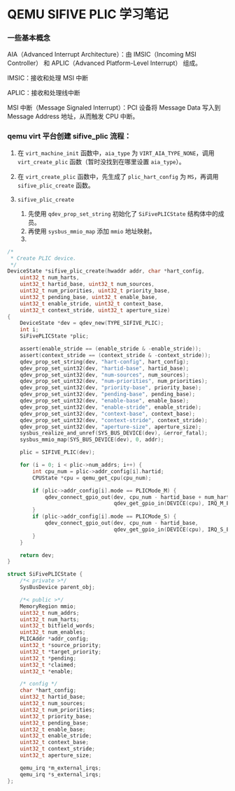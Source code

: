 # QEMU SIFIVE PLIC 学习笔记

### 一些基本概念

AIA（Advanced Interrupt Architecture）：由 IMSIC（Incoming MSI Controller） 和 APLIC（Advanced Platform-Level Interrupt） 组成。

IMSIC：接收和处理 MSI 中断

APLIC：接收和处理线中断

MSI 中断（Message Signaled Interrupt）：PCI 设备将 Message Data 写入到 Message Address 地址，从而触发 CPU 中断。

### qemu virt 平台创建 sifive_plic 流程：

1. 在 `virt_machine_init` 函数中，`aia_type` 为 `VIRT_AIA_TYPE_NONE`，调用 `virt_create_plic` 函数（暂时没找到在哪里设置 `aia_type`）。

2. 在 `virt_create_plic` 函数中，先生成了 `plic_hart_config` 为 `MS`，再调用 `sifive_plic_create` 函数。

3. `sifive_plic_create` 
   1. 先使用 `qdev_prop_set_string` 初始化了 `SiFivePLICState` 结构体中的成员。
   2. 再使用 `sysbus_mmio_map` 添加 `mmio` 地址映射。
   3. 


```c
/*
 * Create PLIC device.
 */
DeviceState *sifive_plic_create(hwaddr addr, char *hart_config,
    uint32_t num_harts,
    uint32_t hartid_base, uint32_t num_sources,
    uint32_t num_priorities, uint32_t priority_base,
    uint32_t pending_base, uint32_t enable_base,
    uint32_t enable_stride, uint32_t context_base,
    uint32_t context_stride, uint32_t aperture_size)
{
    DeviceState *dev = qdev_new(TYPE_SIFIVE_PLIC);
    int i;
    SiFivePLICState *plic;

    assert(enable_stride == (enable_stride & -enable_stride));
    assert(context_stride == (context_stride & -context_stride));
    qdev_prop_set_string(dev, "hart-config", hart_config);
    qdev_prop_set_uint32(dev, "hartid-base", hartid_base);
    qdev_prop_set_uint32(dev, "num-sources", num_sources);
    qdev_prop_set_uint32(dev, "num-priorities", num_priorities);
    qdev_prop_set_uint32(dev, "priority-base", priority_base);
    qdev_prop_set_uint32(dev, "pending-base", pending_base);
    qdev_prop_set_uint32(dev, "enable-base", enable_base);
    qdev_prop_set_uint32(dev, "enable-stride", enable_stride);
    qdev_prop_set_uint32(dev, "context-base", context_base);
    qdev_prop_set_uint32(dev, "context-stride", context_stride);
    qdev_prop_set_uint32(dev, "aperture-size", aperture_size);
    sysbus_realize_and_unref(SYS_BUS_DEVICE(dev), &error_fatal);
    sysbus_mmio_map(SYS_BUS_DEVICE(dev), 0, addr);

    plic = SIFIVE_PLIC(dev);

    for (i = 0; i < plic->num_addrs; i++) {
        int cpu_num = plic->addr_config[i].hartid;
        CPUState *cpu = qemu_get_cpu(cpu_num);

        if (plic->addr_config[i].mode == PLICMode_M) {
            qdev_connect_gpio_out(dev, cpu_num - hartid_base + num_harts,
                                  qdev_get_gpio_in(DEVICE(cpu), IRQ_M_EXT));
        }
        if (plic->addr_config[i].mode == PLICMode_S) {
            qdev_connect_gpio_out(dev, cpu_num - hartid_base,
                                  qdev_get_gpio_in(DEVICE(cpu), IRQ_S_EXT));
        }
    }

    return dev;
}
```

```c
struct SiFivePLICState {
    /*< private >*/
    SysBusDevice parent_obj;

    /*< public >*/
    MemoryRegion mmio;
    uint32_t num_addrs;
    uint32_t num_harts;
    uint32_t bitfield_words;
    uint32_t num_enables;
    PLICAddr *addr_config;
    uint32_t *source_priority;
    uint32_t *target_priority;
    uint32_t *pending;
    uint32_t *claimed;
    uint32_t *enable;

    /* config */
    char *hart_config;
    uint32_t hartid_base;
    uint32_t num_sources;
    uint32_t num_priorities;
    uint32_t priority_base;
    uint32_t pending_base;
    uint32_t enable_base;
    uint32_t enable_stride;
    uint32_t context_base;
    uint32_t context_stride;
    uint32_t aperture_size;

    qemu_irq *m_external_irqs;
    qemu_irq *s_external_irqs;
};
```



